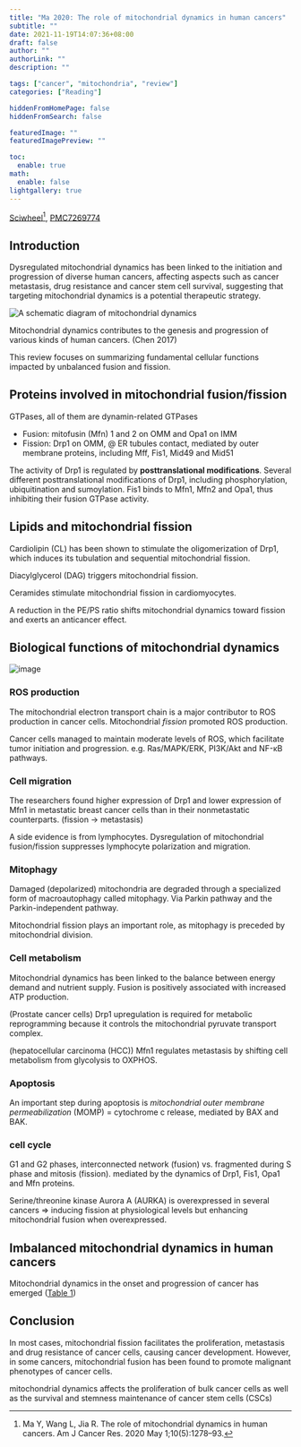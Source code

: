 ```yaml
---
title: "Ma 2020: The role of mitochondrial dynamics in human cancers"
subtitle: ""
date: 2021-11-19T14:07:36+08:00
draft: false
author: ""
authorLink: ""
description: ""

tags: ["cancer", "mitochondria", "review"]
categories: ["Reading"]

hiddenFromHomePage: false
hiddenFromSearch: false

featuredImage: ""
featuredImagePreview: ""

toc:
  enable: true
math:
  enable: false
lightgallery: true
---
```


[Sciwheel](https://sciwheel.com/work/#/items/10168294)[^Ma2020], [PMC7269774](https://www.ncbi.nlm.nih.gov/pmc/articles/PMC7269774/)

<!--more-->

## Introduction

Dysregulated mitochondrial dynamics has been linked to the initiation and progression of diverse human cancers, affecting aspects such as cancer metastasis, drug resistance and cancer stem cell survival, suggesting that targeting mitochondrial dynamics is a potential therapeutic strategy.

![](https://user-images.githubusercontent.com/40054455/142573947-0b07a970-0d8b-4a36-9fb8-c9ab07e05259.png "A schematic diagram of mitochondrial dynamics")

Mitochondrial dynamics contributes to the genesis and progression of various kinds of human cancers. (Chen 2017)

This review focuses on summarizing fundamental cellular functions impacted by unbalanced fusion and fission.

## Proteins involved in mitochondrial fusion/fission

GTPases, all of them are dynamin-related GTPases

- Fusion: mitofusin (Mfn) 1 and 2 on OMM and Opa1 on IMM
- Fission: Drp1 on OMM, @ ER tubules contact, mediated by outer membrane proteins, including Mff, Fis1, Mid49 and Mid51

The activity of Drp1 is regulated by **posttranslational modifications**. Several different posttranslational modifications of Drp1, including phosphorylation, ubiquitination and sumoylation. Fis1 binds to Mfn1, Mfn2 and Opa1, thus inhibiting their fusion GTPase activity.

## Lipids and mitochondrial fission

Cardiolipin (CL) has been shown to stimulate the oligomerization of Drp1, which induces its tubulation and sequential mitochondrial fission.

Diacylglycerol (DAG) triggers mitochondrial fission.

Ceramides stimulate mitochondrial fission in cardiomyocytes.

A reduction in the PE/PS ratio shifts mitochondrial dynamics toward fission and exerts an anticancer effect.

## Biological functions of mitochondrial dynamics

![image](https://user-images.githubusercontent.com/40054455/142575121-3c2149a1-b645-4a4f-87df-4a18ccbb57b8.png "Cellular physiological activities affected by mitochondrial dynamics")

### ROS production

The mitochondrial electron transport chain is a major contributor to ROS production in cancer cells. Mitochondrial *fission* promoted ROS production.

Cancer cells managed to maintain moderate levels of ROS, which facilitate tumor initiation and progression. e.g. Ras/MAPK/ERK, PI3K/Akt and NF-κB pathways.

### Cell migration

The researchers found higher expression of Drp1 and lower expression of Mfn1 in metastatic breast cancer cells than in their nonmetastatic counterparts. (fission -> metastasis)

A side evidence is from lymphocytes. Dysregulation of mitochondrial fusion/fission suppresses lymphocyte polarization and migration.

### Mitophagy

Damaged (depolarized) mitochondria are degraded through a specialized form of macroautophagy called mitophagy. Via Parkin pathway and the Parkin-independent pathway.

Mitochondrial fission plays an important role, as mitophagy is preceded by mitochondrial division.

### Cell metabolism

Mitochondrial dynamics has been linked to the balance between energy demand and nutrient supply. Fusion is positively associated with increased ATP production.

(Prostate cancer cells) Drp1 upregulation is required for metabolic reprogramming because it controls the mitochondrial pyruvate transport complex.

(hepatocellular carcinoma (HCC)) Mfn1 regulates metastasis by shifting cell metabolism from glycolysis to OXPHOS.

### Apoptosis

An important step during apoptosis is *mitochondrial outer membrane permeabilization* (MOMP) = cytochrome c release, mediated by BAX and BAK.

### cell cycle

G1 and G2 phases, interconnected network (fusion) vs. fragmented during S phase and mitosis (fission). mediated by the dynamics of  Drp1, Fis1, Opa1 and Mfn proteins.

Serine/threonine kinase Aurora A (AURKA) is overexpressed in several cancers => inducing fission at physiological levels but enhancing mitochondrial fusion when overexpressed.

## Imbalanced mitochondrial dynamics in human cancers

Mitochondrial dynamics in the onset and progression of cancer has emerged ([Table 1](https://www.ncbi.nlm.nih.gov/pmc/articles/PMC7269774/table/tbl01/))

##  Conclusion

In most cases, mitochondrial fission facilitates the proliferation, metastasis and drug resistance of cancer cells, causing cancer development. However, in some cancers, mitochondrial fusion has been found to promote malignant phenotypes of cancer cells.

mitochondrial dynamics affects the proliferation of bulk cancer cells as well as the survival and stemness maintenance of cancer stem cells (CSCs)


[^Ma2020]: Ma Y, Wang L, Jia R. The role of mitochondrial dynamics in human cancers. Am J Cancer Res. 2020 May 1;10(5):1278–93.
